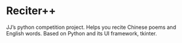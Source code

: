 # Reciter++
JJ’s python competition project. Helps you recite Chinese poems and English words. Based on Python and its UI framework, tkinter.
